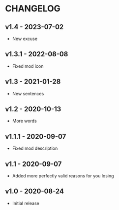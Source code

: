 # CHANGELOG

## v1.4 - 2023-07-02

- New excuse

## v1.3.1 - 2022-08-08

- Fixed mod icon

## v1.3 - 2021-01-28

- New sentences

## v1.2 - 2020-10-13

- More words

## v1.1.1 - 2020-09-07

- Fixed mod description

## v1.1 - 2020-09-07

- Added more perfectly valid reasons for you losing

## v1.0 - 2020-08-24

- Initial release
